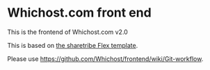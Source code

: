 # Whichost.com front end
This is the frontend of Whichost.com v2.0

This is based on [the sharetribe Flex template](https://github.com/sharetribe/flex-template-web). 

Please use https://github.com/Whichost/frontend/wiki/Git-workflow.
